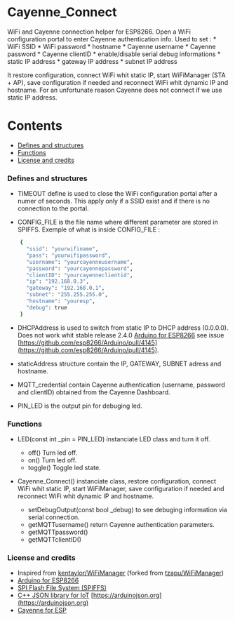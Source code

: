 # Cayenne_Connect
WiFi and Cayenne connection helper for ESP8266.  Open a WiFi configuration portal to enter Cayenne authentication info.
Used to set :
	* WiFi SSID
	* WiFi password
	* hostname
	* Cayenne username
	* Cayenne password
	* Cayenne clientID
	* enable/disable serial debug informations
	* static  IP address
	* gateway IP address
	* subnet  IP address

It restore configuration, connect WiFi whit static IP, start WiFiManager (STA + AP), save configuration if needed and reconnect WiFi whit dynamic IP and hostname.  For an unfortunate reason Cayenne does not connect if we use static IP address.

# Contents
- [Defines and structures](#defines-and-structures)  
- [Functions](#functions)
- [License and credits](#license-and-credits)

### Defines and structures
* TIMEOUT define is used to close the WiFi configuration portal after a numer of seconds.  This apply only if a SSID exist and if there is no connection to the portal.

* CONFIG_FILE is the file name where different parameter are stored in SPIFFS.
  Exemple of what is inside CONFIG_FILE :
```bash
	{
	  "ssid": "yourwifiname",
	  "pass": "yourwifipassword",
	  "username": "yourcayenneusername",
	  "password": "yourcayennepassword",
	  "clientID": "yourcayenneclientid",
	  "ip": "192.168.0.3",
	  "gateway": "192.168.0.1",
	  "subnet": "255.255.255.0",
	  "hostname": "youresp",
	  "debug": true
	}
```

* DHCPAddress is used to switch from static IP to DHCP address (0.0.0.0).  Does not work whit stable release 2.4.0 [Arduino for ESP8266](https://github.com/esp8266/Arduino) see issue [https://github.com/esp8266/Arduino/pull/4145](https://github.com/esp8266/Arduino/pull/4145).

* staticAddress structure contain the IP, GATEWAY, SUBNET adress and hostname.

* MQTT_credential contain Cayenne authentication (username, password and clientID) obtained from the Cayenne Dashboard.

* PIN_LED is the output pin for debuging led.

### Functions
* LED(const int _pin = PIN_LED) instanciate LED class and turn it off.
	* off()		Turn led off.
	* on()		Turn led off.
	* toggle()	Toggle led state.
	
* Cayenne_Connect() instanciate class, restore configuration, connect WiFi whit static IP, start WiFiManager, save configuration if needed and reconnect WiFi whit dynamic IP and hostname.
	* setDebugOutput(const bool _debug) to see debuging information via serial connection.
	* getMQTTusername() return Cayenne authentication parameters.
	* getMQTTpassword()
	* getMQTTclientID()

### License and credits
- Inspired from [kentaylor/WiFiManager](https://github.com/kentaylor/WiFiManager) (forked from [tzapu/WiFiManager](https://github.com/tzapu/WiFiManager))
- [Arduino for ESP8266](https://github.com/esp8266/Arduino)
- [SPI Flash File System (SPIFFS)](https://github.com/pellepl/spiffs)
- [C++ JSON library for IoT](https://github.com/bblanchon/ArduinoJson) [https://arduinojson.org](https://arduinojson.org)
- [Cayenne for ESP](https://github.com/myDevicesIoT/Cayenne-MQTT-ESP)

